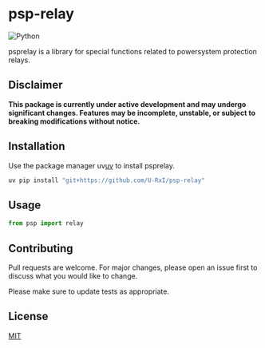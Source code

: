 # psp-relay

![Python](https://img.shields.io/badge/python-3670A0?style=for-the-badge&logo=python&logoColor=ffdd54)

psprelay is a library for special functions related to powersystem protection relays.


## Disclaimer
**This package is currently under active development and may undergo significant changes. Features may be incomplete, unstable, or subject to breaking modifications without notice.**

## Installation

Use the package manager uv[uv](https://docs.astral.sh/uv/) to install psprelay.

```bash
uv pip install "git+https://github.com/U-RxI/psp-relay"
```

## Usage

```python
from psp import relay
```

## Contributing

Pull requests are welcome. For major changes, please open an issue first
to discuss what you would like to change.

Please make sure to update tests as appropriate.

## License

[MIT](https://choosealicense.com/licenses/mit/)

